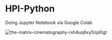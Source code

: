 # HPI-Python
Doing Jupyter Notebook via Google Colab

![the-matrix-cinematography-rxh4uq8xy5zpl0gt](https://github.com/user-attachments/assets/a7d505e0-ae47-4dff-b43a-02720147d1cf)
